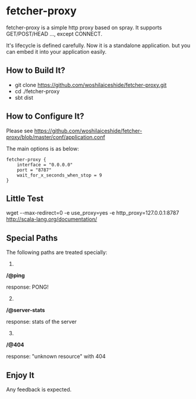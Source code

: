 # fetcher-proxy
fetcher-proxy is a simple http proxy based on spray. It supports GET/POST/HEAD ..., except CONNECT.

It's lifecycle is defined carefully. Now it is a standalone application. but you can embed it into your application easily. 

## How to Build It?
* git clone https://github.com/woshilaiceshide/fetcher-proxy.git
* cd ./fetcher-proxy
* sbt dist

## How to Configure It?
Please see https://github.com/woshilaiceshide/fetcher-proxy/blob/master/conf/application.conf

The main options is as below: 
	
	fetcher-proxy {
		interface = "0.0.0.0"
		port = "8787"
		wait_for_x_seconds_when_stop = 9
	}


## Little Test
wget --max-redirect=0 -e use_proxy=yes -e http_proxy=127.0.0.1:8787 http://scala-lang.org/documentation/

## Special Paths
The following paths are treated specially: 

1.
**/@ping**

response: PONG!

2.
**/@server-stats**

response: stats of the server

3.
**/@404**

response: "unknown resource" with 404

## Enjoy It
Any feedback is expected.


